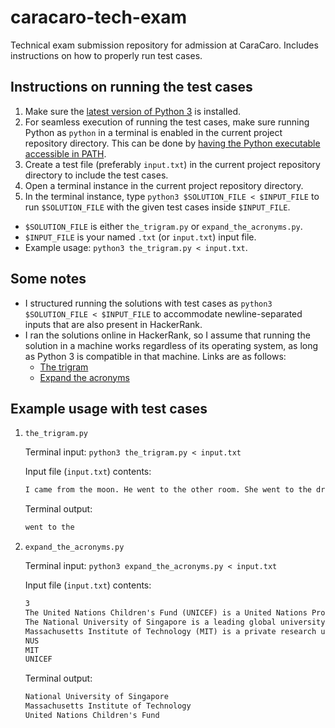 # caracaro-tech-exam

Technical exam submission repository for admission at CaraCaro. Includes instructions on how to properly run test cases.

## Instructions on running the test cases

1. Make sure the [latest version of Python 3](https://www.python.org/downloads/) is installed.
2. For seamless execution of running the test cases, make sure running Python as `python` in a terminal is enabled in the current project repository directory. This can be done by [having the Python executable accessible in PATH](https://realpython.com/add-python-to-path/).
3. Create a test file (preferably `input.txt`) in the current project repository directory to include the test cases.
4. Open a terminal instance in the current project repository directory.
5. In the terminal instance, type `python3 $SOLUTION_FILE < $INPUT_FILE` to run `$SOLUTION_FILE` with the given test cases inside `$INPUT_FILE`.

* `$SOLUTION_FILE` is either `the_trigram.py` or `expand_the_acronyms.py`.
* `$INPUT_FILE` is your named `.txt` (or `input.txt`) input file.
* Example usage: `python3 the_trigram.py < input.txt`.

## Some notes

* I structured running the solutions with test cases as `python3 $SOLUTION_FILE < $INPUT_FILE` to accommodate newline-separated inputs that are also present in HackerRank.
* I ran the solutions online in HackerRank, so I assume that running the solution in a machine works regardless of its operating system, as long as Python 3 is compatible in that machine. Links are as follows:
  * [The trigram](https://www.hackerrank.com/challenges/the-trigram/problem)
  * [Expand the acronyms](https://www.hackerrank.com/challenges/expand-the-acronyms/problem)

## Example usage with test cases

1. `the_trigram.py`

    Terminal input: `python3 the_trigram.py < input.txt`

    Input file (`input.txt`) contents:

    ```txt
    I came from the moon. He went to the other room. She went to the drawing room. 
    ```

    Terminal output:

    ```txt
    went to the
    ```

2. `expand_the_acronyms.py`

    Terminal input: `python3 expand_the_acronyms.py < input.txt`

    Input file (`input.txt`) contents:

    ```txt
    3
    The United Nations Children's Fund (UNICEF) is a United Nations Programme headquartered in New York City, that provides long-term humanitarian and developmental assistance to children and mothers in developing countries.
    The National University of Singapore is a leading global university located in Singapore, Southeast Asia. NUS is Singapore's flagship university which offers a global approach to education and research.
    Massachusetts Institute of Technology (MIT) is a private research university located in Cambridge, Massachusetts, United States.
    NUS
    MIT
    UNICEF
    ```

    Terminal output:

    ```txt
    National University of Singapore
    Massachusetts Institute of Technology
    United Nations Children's Fund
    ```
